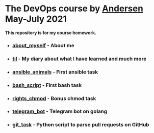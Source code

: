 # The DevOps course by [Andersen](https://andersenlab.com/) May-July 2021
**This repository is for my course homework.**
+ ### [about_myself](https://github.com/CowboyFromHell/devops_course/tree/devops_master/about_myself) - About me
+ ### [til](https://github.com/CowboyFromHell/devops_course/tree/devops_master/til) - My diary about what I have learned and much more 
+ ### [ansible_animals](https://github.com/CowboyFromHell/devops_course/tree/devops_master/ansible_animals) - First ansible task
+ ### [bash_script](https://github.com/CowboyFromHell/devops_course/tree/devops_master/bash_script) - First bash task
+ ### [rights_chmod](https://github.com/CowboyFromHell/devops_course/tree/devops_master/rights_chmod) - Bonus chmod task
+ ### [telegram_bot](https://github.com/CowboyFromHell/devops_course/tree/devops_master/telegram_bot) - Telegram bot on golang
+ ### [git_task](https://github.com/CowboyFromHell/devops_course/tree/devops_master/git_task) - Python script to parse pull requests on GitHub